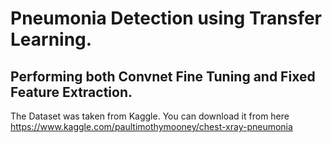 # Pneumonia Detection using Transfer Learning.
## Performing both Convnet Fine Tuning and Fixed Feature Extraction.

The Dataset was taken from Kaggle. You can download it from here https://www.kaggle.com/paultimothymooney/chest-xray-pneumonia
